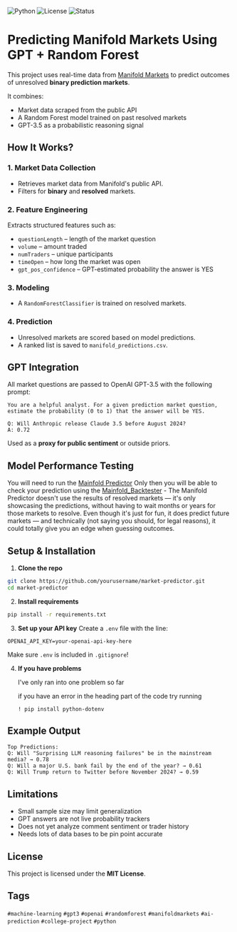 ![Python](https://img.shields.io/badge/python-3.10+-blue)
![License](https://img.shields.io/badge/license-MIT-yellow)
![Status](https://img.shields.io/badge/status-Alpha-red)
#  Predicting Manifold Markets Using GPT + Random Forest

This project uses real-time data from [Manifold Markets](https://manifold.markets) to predict outcomes of unresolved **binary prediction markets**.

It combines:
-  Market data scraped from the public API
-  A Random Forest model trained on past resolved markets
-  GPT-3.5 as a probabilistic reasoning signal



##  How It Works?

### 1. Market Data Collection
- Retrieves market data from Manifold's public API.
- Filters for **binary** and **resolved** markets.

### 2. Feature Engineering
Extracts structured features such as:
- `questionLength` – length of the market question
- `volume` – amount traded
- `numTraders` – unique participants
- `timeOpen` – how long the market was open
- `gpt_pos_confidence` – GPT-estimated probability the answer is YES

### 3. Modeling
- A `RandomForestClassifier` is trained on resolved markets.

### 4. Prediction
- Unresolved markets are scored based on model predictions.
- A ranked list is saved to `manifold_predictions.csv`.



##  GPT Integration
All market questions are passed to OpenAI GPT-3.5 with the following prompt:

```
You are a helpful analyst. For a given prediction market question, estimate the probability (0 to 1) that the answer will be YES.

Q: Will Anthropic release Claude 3.5 before August 2024?
A: 0.72
```

Used as a **proxy for public sentiment** or outside priors.



##  Model Performance Testing

You will need to run the [Mainfold Predictor](https://github.com/DMCHERy/Mainfold-Predictions/blob/main/Mainfold%20Predictor.py)
Only then you will be able to check your prediction using the [Mainfold_Backtester](https://github.com/DMCHERy/Mainfold-Predictions/blob/main/Markets_Backtester.py) - The Manifold Predictor doesn't use the results of resolved markets — it's only showcasing the predictions, without having to wait months or years for those markets to resolve. Even though it's just for fun, it does predict future markets — and technically (not saying you should, for legal reasons), it could totally give you an edge when guessing outcomes.


##  Setup & Installation

1. **Clone the repo**
```bash
git clone https://github.com/yourusername/market-predictor.git
cd market-predictor
```

2. **Install requirements**
```bash
pip install -r requirements.txt
```

3. **Set up your API key**
Create a `.env` file with the line:
```
OPENAI_API_KEY=your-openai-api-key-here
```
Make sure `.env` is included in `.gitignore`!

4. **If you have problems**
   
   I've only ran into one problem so far
   
    if you have an error in the heading part of the code try running
   ```
   ! pip install python-dotenv
   ```




##  Example Output

```
Top Predictions:
Q: Will "Surprising LLM reasoning failures" be in the mainstream media? → 0.78
Q: Will a major U.S. bank fail by the end of the year? → 0.61
Q: Will Trump return to Twitter before November 2024? → 0.59
```



##  Limitations

- Small sample size may limit generalization
- GPT answers are not live probability trackers
- Does not yet analyze comment sentiment or trader history
- Needs lots of data bases to be pin point accurate 


##  License

This project is licensed under the **MIT License**.



##  Tags

`#machine-learning` `#gpt3` `#openai` `#randomforest` `#manifoldmarkets` `#ai-prediction` `#college-project` `#python`




